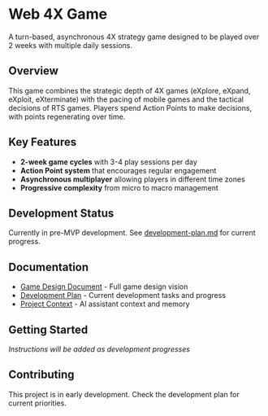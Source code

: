 # Web 4X Game

A turn-based, asynchronous 4X strategy game designed to be played over 2 weeks with multiple daily sessions.

## Overview

This game combines the strategic depth of 4X games (eXplore, eXpand, eXploit, eXterminate) with the pacing of mobile games and the tactical decisions of RTS games. Players spend Action Points to make decisions, with points regenerating over time.

## Key Features

- **2-week game cycles** with 3-4 play sessions per day
- **Action Point system** that encourages regular engagement
- **Asynchronous multiplayer** allowing players in different time zones
- **Progressive complexity** from micro to macro management

## Development Status

Currently in pre-MVP development. See [development-plan.md](development-plan.md) for current progress.

## Documentation

- [Game Design Document](game-design-doc.md) - Full game design vision
- [Development Plan](development-plan.md) - Current development tasks and progress
- [Project Context](CLAUDE.md) - AI assistant context and memory

## Getting Started

*Instructions will be added as development progresses*

## Contributing

This project is in early development. Check the development plan for current priorities.